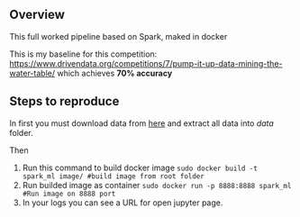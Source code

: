 ## Overview

This full worked pipeline based on Spark, maked in docker

This is my baseline for this competition: https://www.drivendata.org/competitions/7/pump-it-up-data-mining-the-water-table/ which achieves **70% accuracy**

## Steps to reproduce

In first you must download data from [here](https://drive.google.com/open?id=1S5U_KWq_1krY66az11lxz166pEQmIbxm) and extract all data into *data* folder.

Then

1. Run this command to build docker image `sudo docker build -t spark_ml image/ #build image from root folder`
2. Run builded image as container `sudo docker run -p 8888:8888 spark_ml #Run image on 8888 port`
3. In your logs you can see a URL for open jupyter page.

